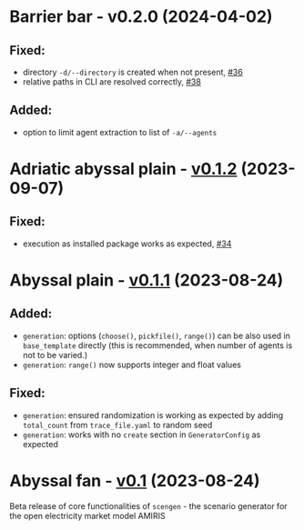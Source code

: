 <!-- SPDX-FileCopyrightText: 2023 German Aerospace Center <amiris@dlr.de>

SPDX-License-Identifier: CC0-1.0 -->

# Barrier bar - v0.2.0 (2024-04-02)
## Fixed:
* directory `-d/--directory` is created when not present, [#36](https://github.com/FEAT-ML/scengen/issues/36)
* relative paths in CLI are resolved correctly, [#38](https://github.com/FEAT-ML/scengen/issues/38)

## Added:
* option to limit agent extraction to list of `-a/--agents`

# Adriatic abyssal plain - [v0.1.2](https://github.com/FEAT-ML/scengen/releases/tag/v0.1.2) (2023-09-07)
## Fixed:
* execution as installed package works as expected, [#34](https://github.com/FEAT-ML/scengen/issues/34)

# Abyssal plain - [v0.1.1](https://github.com/FEAT-ML/scengen/releases/tag/v0.1.1) (2023-08-24)
## Added: 
* `generation`: options (`choose()`, `pickfile()`, `range()`) can be also used in `base_template` directly (this is recommended, when number of agents is not to be varied.)
* `generation`: `range()` now supports integer and float values

## Fixed:
* `generation`: ensured randomization is working as expected by adding `total_count` from `trace_file.yaml` to random seed
* `generation`: works with no `create` section in `GeneratorConfig` as expected

# Abyssal fan - [v0.1](https://github.com/FEAT-ML/scengen/releases/tag/v0.1) (2023-08-24)
Beta release of core functionalities of `scengen` - the scenario generator for the open electricity market model AMIRIS

